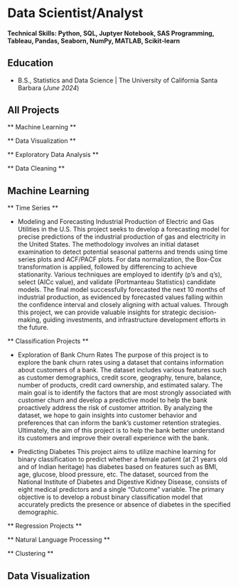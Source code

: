 # Data Scientist/Analyst

#### Technical Skills: Python, SQL, Juptyer Notebook, SAS Programming, Tableau, Pandas, Seaborn, NumPy, MATLAB, Scikit‑learn

## Education			        		
- B.S., Statistics and Data Science | The University of California Santa Barbara (_June 2024_)


## All Projects
** Machine Learning **

** Data Visualization **

** Exploratory Data Analysis **

** Data Cleaning **


## Machine Learning

** Time Series **

- Modeling and Forecasting Industrial Production of Electric and Gas Utilities in the U.S.
This project seeks to develop a forecasting model for precise predictions of the industrial production of gas and electricity in the United States. The methodology involves an initial dataset examination to detect potential seasonal patterns and trends using time series plots and ACF/PACF plots. For data normalization, the Box-Cox transformation is applied, followed by differencing to achieve stationarity. Various techniques are employed to identify (p’s and q’s), select (AICc value), and validate (Portmanteau Statistics) candidate models. The final model successfully forecasted the next 10 months of industrial production, as evidenced by forecasted values falling within the confidence interval and closely aligning with actual values. Through this project, we can provide valuable insights for strategic decision-making, guiding investments, and infrastructure development efforts in the future.


** Classification Projects **

- Exploration of Bank Churn Rates
The purpose of this project is to explore the bank churn rates using a dataset that contains information
about customers of a bank. The dataset includes various features such as customer demographics, credit
score, geography, tenure, balance, number of products, credit card ownership, and estimated salary. The
main goal is to identify the factors that are most strongly associated with customer churn and develop
a predictive model to help the bank proactively address the risk of customer attrition. By analyzing the
dataset, we hope to gain insights into customer behavior and preferences that can inform the bank’s customer
retention strategies. Ultimately, the aim of this project is to help the bank better understand its customers
and improve their overall experience with the bank.

- Predicting Diabetes
This project aims to utilize machine learning for binary classification to predict whether a female patient (at 21 years old and of Indian heritage) has diabetes based on features such as BMI, age, glucose, blood pressure, etc. The dataset, sourced from the National Institute of Diabetes and Digestive Kidney Disease, consists of eight medical predictors and a single  “Outcome” variable. The primary objective is to develop a robust binary classification model that accurately predicts the presence or absence of diabetes in the specified demographic.




** Regression Projects **

** Natural Language Processing **

** Clustering **


## Data Visualization

